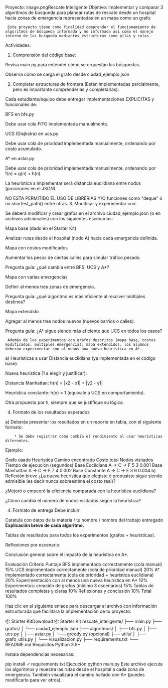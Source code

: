 Proyecto: image.pngRescate Inteligente
Objetivo:
     Implementar y comparar 3 algoritmos de búsqueda para planear rutas de rescate desde un hospital hacia zonas de emergencia representadas en un mapa como un grafo.

     Este proyecto tiene como finalidad comprender el funcionamiento de algoritmos de búsqueda informada y no informada asi como el manejo interno de las busqueda mediantes estructuras como pilas y colas.

Actividades:
1. Comprensión del código base:

Revisa main.py para entender cómo se orquestan las búsquedas.

Observa cómo se carga el grafo desde ciudad_ejemplo.json

 

2. Completar estructuras de frontera (Están implementadas parcialmente, pero es importante comprenderlas y completarlas):

Cada estudiante/equipo debe entregar implementaciones EXPLICITAS y funcionales de:

BFS en bfs.py

Debe usar cola FIFO implementada manualmente.

UCS (Disjkstra) en ucs.py

Debe usar cola de prioridad implementada manualmente, ordenando por costo acumulado.

A* en astar.py

Debe usar cola de prioridad implementada manualmente, ordenando por f(n) = g(n) + h(n).

La heurística a implementar será distancia euclidiana entre nodos (posiciones en el JSON).

NO ESTA PERMITIDO EL USO DE LIBRERIAS Y/O funciones como "deque" ó nx.shortest_path() entre otras.
3. Modificar y experimentar con:

Se deberá modificar y crear grafos en el archivo ciudad_ejemplo.json (o en archivos adicionales) con los siguientes escenarios:

Mapa base (dado en el Starter Kit)

Analizar rutas desde el hospital (nodo A) hacia cada emergencia definida.

Mapa con costos modificados

Aumentar los pesos de ciertas calles para simular tráfico pesado.

Pregunta guía: ¿qué cambia entre BFS, UCS y A*?

Mapa con varias emergencias

Definir al menos tres zonas de emergencia.

Pregunta guía: ¿qué algoritmo es más eficiente al resolver múltiples destinos?

Mapa extendido

Agregar al menos tres nodos nuevos (nuevos barrios o calles).

Pregunta guía: ¿A* sigue siendo más eficiente que UCS en todos los casos?

     Además de los experimentos con grafos descritos (mapa base, costos modificados, múltiples emergencias, mapa extendido), los alumnos deberán experimentar con al menos una nueva heurística en A*.

a) Heurísticas a usar
Distancia euclidiana (ya implementada en el código base).

Nueva heurística (1 a elegir y justificar):

Distancia Manhattan: h(n) = |x2 - x1| + |y2 - y1|

Heurística constante: h(n) = 1 (equivale a UCS en comportamiento).

Otra propuesta por ti, siempre que se justifique su lógica.

4. Formato de los resultados esperados

a) Deberás presentar los resultados en un reporte en tabla, con el siguiente formato:

        * Se debe registrar cómo cambia el rendimiento al usar heurísticas diferentes.

Ejemplo:

Grafo usado	Heurística	Camino encontrado	Costo total	Nodos visitados	Tiempo de ejecución (segundos)
Base	Euclidiana	A → C → F	5	3	0.001
Base	Manhattan	A → C → F	7	4	0.002
Base	Constante	A → C → F	3	6	0.004
b) Reflexión breve
¿La nueva heurística que elegiste ó propusiste sigue siendo admisible (es decir nunca sobreestima el costo real)?

¿Mejoró o empeoró la eficiencia comparada con la heurística euclidiana?

¿Cómo cambia el número de nodos visitados según la heurística?

 

4. Formato de entrega
Debe incluir:

Caratula con datos de la materia / tu nombre / nombre del trabajo entregado
**Explicación breve de cada algoritmo.**

Tablas de resultados para todos los experimentos (grafos + heurísticas).

Reflexiones por escenario.

Conclusión general sobre el impacto de la heurística en A*.

Evaluación
Criterio	Puntaje
BFS implementado correctamente (cola manual)	15%
UCS implementado correctamente (cola de prioridad manual)	20%
A* implementado correctamente (cola de prioridad + heurística euclidiana)	20%
Experimentación con al menos una nueva heurística en A*	10%
Experimentos: creación de grafos (mínimo 3 escenarios)	15%
Tablas de resultados completas y claras	10%
Reflexiones y conclusión	10%
Total	100%
 

Haz clic en el siguiente enlace para descargar el archivo con información estructurada que facilitara la implementación de tu proyecto:

 

📦 Starter KitDownload 📦 Starter Kit
rescate_inteligente/
├── main.py
├── grafos/
│ └── ciudad_ejemplo.json
├── algoritmos/
│  ├── bfs.py
│  ├── ucs.py
│  ├── astar.py
│    └── greedy.py (opcional)
├── utils/
│  ├── grafo_utils.py
│  └── visualizacion.py
├── requirements.txt
└── README.md
Requisitos
Python 3.9+

Instala dependencias necesarias:

pip install -r requirements.txt
Ejecución
python main.py
     Este archivo ejecuta los algoritmos y muestra las rutas desde el hospital a cada zona de emergencia. También visualizará el camino hallado con A* (puedes modificarlo para ver otros).